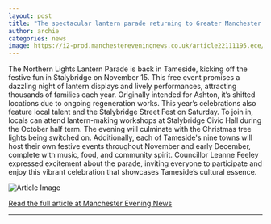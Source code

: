 ```yaml
---
layout: post
title: "The spectacular lantern parade returning to Greater Manchester town this winter"
author: archie
categories: news
image: https://i2-prod.manchestereveningnews.co.uk/article22111195.ece/ALTERNATES/s1200/0_EGR_MEN_091121firstday_02jpeg.jpg
---
```

The Northern Lights Lantern Parade is back in Tameside, kicking off the festive fun in Stalybridge on November 15. This free event promises a dazzling night of lantern displays and lively performances, attracting thousands of families each year. Originally intended for Ashton, it’s shifted locations due to ongoing regeneration works. This year’s celebrations also feature local talent and the Stalybridge Street Fest on Saturday. To join in, locals can attend lantern-making workshops at Stalybridge Civic Hall during the October half term. The evening will culminate with the Christmas tree lights being switched on. Additionally, each of Tameside's nine towns will host their own festive events throughout November and early December, complete with music, food, and community spirit. Councillor Leanne Feeley expressed excitement about the parade, inviting everyone to participate and enjoy this vibrant celebration that showcases Tameside’s cultural essence.

![Article Image](https://i2-prod.manchestereveningnews.co.uk/article22111195.ece/ALTERNATES/s1200/0_EGR_MEN_091121firstday_02jpeg.jpg)

[Read the full article at Manchester Evening News](https://www.manchestereveningnews.co.uk/whats-on/family-kids-news/spectacular-lantern-parade-returning-greater-32574212)

---
